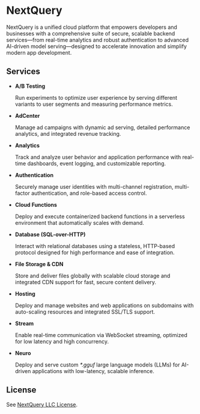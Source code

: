 # NextQuery

NextQuery is a unified cloud platform that empowers developers and businesses with a comprehensive suite of secure, scalable backend services—from real-time analytics and robust authentication to advanced AI-driven model serving—designed to accelerate innovation and simplify modern app development.

## Services

- **A/B Testing**

    Run experiments to optimize user experience by serving different variants to user segments and measuring performance metrics.

- **AdCenter**

    Manage ad campaigns with dynamic ad serving, detailed performance analytics, and integrated revenue tracking.

- **Analytics**

    Track and analyze user behavior and application performance with real-time dashboards, event logging, and customizable reporting.

- **Authentication**

    Securely manage user identities with multi-channel registration, multi-factor authentication, and role-based access control.

- **Cloud Functions**

    Deploy and execute containerized backend functions in a serverless environment that automatically scales with demand.

- **Database (SQL-over-HTTP)**

    Interact with relational databases using a stateless, HTTP-based protocol designed for high performance and ease of integration.

- **File Storage & CDN**

    Store and deliver files globally with scalable cloud storage and integrated CDN support for fast, secure content delivery.

- **Hosting**

    Deploy and manage websites and web applications on subdomains with auto-scaling resources and integrated SSL/TLS support.

- **Stream**

    Enable real-time communication via WebSocket streaming, optimized for low latency and high concurrency.

- **Neuro**

    Deploy and serve custom *\*.gguf* large language models (LLMs) for AI-driven applications with low-latency, scalable inference.

## License

See [NextQuery LLC License](../LICENSE.md).

